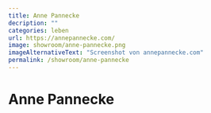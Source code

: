 ```yaml
---
title: Anne Pannecke
decription: ""
categories: leben
url: https://annepannecke.com/
image: showroom/anne-pannecke.png
imageAlternativeText: "Screenshot von annepannecke.com"
permalink: /showroom/anne-pannecke
---
```


# Anne Pannecke